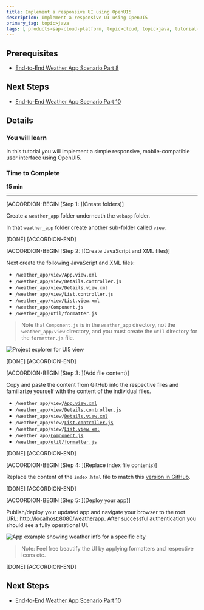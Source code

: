 ```yaml
---
title: Implement a responsive UI using OpenUI5
description: Implement a responsive UI using OpenUI5
primary_tag: topic>java
tags: [ products>sap-cloud-platform, topic>cloud, topic>java, tutorial>intermediate]
---
```


## Prerequisites  
- [End-to-End Weather App Scenario Part 8](http://www.sap.com/developer/tutorials/hcp-java-weatherapp-part8.html)

## Next Steps
- [End-to-End Weather App Scenario Part 10](http://www.sap.com/developer/tutorials/hcp-java-weatherapp-part10.html)

## Details
### You will learn  
In this tutorial you will implement a simple responsive, mobile-compatible user interface using OpenUI5.

### Time to Complete
**15 min**

---


[ACCORDION-BEGIN [Step 1: ](Create folders)]

Create a `weather_app` folder underneath the `webapp` folder.

In that `weather_app` folder create another sub-folder called `view`.

[DONE]
[ACCORDION-END]

[ACCORDION-BEGIN [Step 2: ](Create JavaScript and XML files)]

Next create the following JavaScript and XML files:

- `/weather_app/view/App.view.xml`
- `/weather_app/view/Details.controller.js`
- `/weather_app/view/Details.view.xml`
- `/weather_app/view/List.controller.js`
- `/weather_app/view/List.view.xml`
- `/weather_app/Component.js`
- `/weather_app/util/formatter.js`

>Note that `Component.js` is in the `weather_app` directory, not the `weather_app/view` directory, and you must create the `util` directory for the `formatter.js` file.

![Project explorer for UI5 view](https://raw.githubusercontent.com/SAPDocuments/Tutorials/master/tutorials/hcp-java-weatherapp-part9/e2e_09-3.png)

[DONE]
[ACCORDION-END]

[ACCORDION-BEGIN [Step 3: ](Add file content)]

Copy and paste the content from GitHub into the respective files and familiarize yourself with the content of the individual files.

- `/weather_app/view/`[`App.view.xml`](https://raw.githubusercontent.com/SAP/cloud-weatherapp/4c6c4ca78a680042fda82ab1d413e520608b581c/src/main/webapp/weather_app/view/App.view.xml)
- `/weather_app/view/`[`Details.controller.js`](https://raw.githubusercontent.com/SAP/cloud-weatherapp/4c6c4ca78a680042fda82ab1d413e520608b581c/src/main/webapp/weather_app/view/Details.controller.js)
- `/weather_app/view/`[`Details.view.xml`](https://raw.githubusercontent.com/SAP/cloud-weatherapp/4c6c4ca78a680042fda82ab1d413e520608b581c/src/main/webapp/weather_app/view/Details.view.xml)
- `/weather_app/view/`[`List.controller.js`](https://raw.githubusercontent.com/SAP/cloud-weatherapp/4c6c4ca78a680042fda82ab1d413e520608b581c/src/main/webapp/weather_app/view/List.controller.js)
- `/weather_app/view/`[`List.view.xml`](https://raw.githubusercontent.com/SAP/cloud-weatherapp/4c6c4ca78a680042fda82ab1d413e520608b581c/src/main/webapp/weather_app/view/List.view.xml)
- `/weather_app/`[`Component.js`](https://raw.githubusercontent.com/SAP/cloud-weatherapp/4c6c4ca78a680042fda82ab1d413e520608b581c/src/main/webapp/weather_app/Component.js)
- `/weather_app`[`/util/formatter.js`](https://raw.githubusercontent.com/SAP/cloud-weatherapp/master/src/main/webapp/weather_app/util/formatter.js)


[DONE]
[ACCORDION-END]

[ACCORDION-BEGIN [Step 4: ](Replace index file contents)]

Replace the content of the `index.html` file to match this [version in GitHub](https://raw.githubusercontent.com/SAP/cloud-weatherapp/4c6c4ca78a680042fda82ab1d413e520608b581c/src/main/webapp/index.html).

[DONE]
[ACCORDION-END]

[ACCORDION-BEGIN [Step 5: ](Deploy your app)]

Publish/deploy your updated app and navigate your browser to the root URL: <http://localhost:8080/weatherapp>. After successful authentication you should see a fully operational UI.

![App example showing weather info for a specific city](https://raw.githubusercontent.com/SAPDocuments/Tutorials/master/tutorials/hcp-java-weatherapp-part9/e2e_09-6.png)

>Note: Feel free beautify the UI by applying formatters and respective icons etc.

[DONE]
[ACCORDION-END]




## Next Steps
- [End-to-End Weather App Scenario Part 10](http://www.sap.com/developer/tutorials/hcp-java-weatherapp-part10.html)

